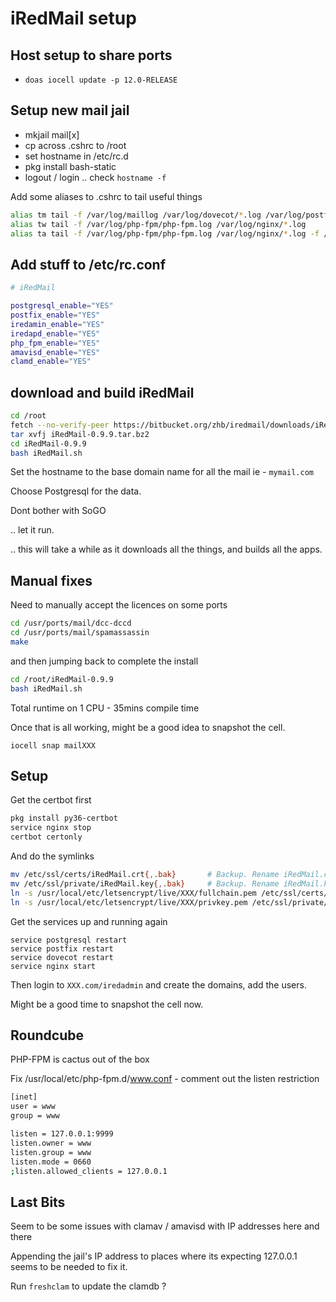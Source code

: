 # iRedMail setup

## Host setup to share ports
- `doas iocell update -p 12.0-RELEASE` 

## Setup new mail jail

- mkjail mail[x]
- cp across .cshrc to /root
- set hostname in /etc/rc.d
- pkg install bash-static
- logout / login .. check `hostname -f`

Add some aliases to .cshrc to tail useful things
```bash
alias tm tail -f /var/log/maillog /var/log/dovecot/*.log /var/log/postfix/*.log
alias tw tail -f /var/log/php-fpm/php-fpm.log /var/log/nginx/*.log
alias ta tail -f /var/log/php-fpm/php-fpm.log /var/log/nginx/*.log -f /var/log/maillog /var/log/dovecot/*.log /var/log/postfix/*.log
```

## Add stuff to /etc/rc.conf

```bash
# iRedMail

postgresql_enable="YES"
postfix_enable="YES"
iredamin_enable="YES"
iredapd_enable="YES"
php_fpm_enable="YES"
amavisd_enable="YES"
clamd_enable="YES"
```

## download and build iRedMail

```bash
cd /root
fetch --no-verify-peer https://bitbucket.org/zhb/iredmail/downloads/iRedMail-0.9.9.tar.bz2
tar xvfj iRedMail-0.9.9.tar.bz2
cd iRedMail-0.9.9
bash iRedMail.sh
```


Set the hostname to the base domain name for all the mail
ie - `mymail.com`

Choose Postgresql for the data.

Dont bother with SoGO

.. let it run.

.. this will take a while as it downloads all the things, and builds all the apps.


## Manual fixes

Need to manually accept the licences on some ports

```bash
cd /usr/ports/mail/dcc-dccd
cd /usr/ports/mail/spamassassin
make
```

and then jumping back to complete the install

```bash
cd /root/iRedMail-0.9.9
bash iRedMail.sh
```

Total runtime on 1 CPU - 35mins compile time

Once that is all working, might be a good idea to snapshot the cell.

`iocell snap mailXXX`

## Setup

Get the certbot first

```bash
pkg install py36-certbot
service nginx stop
certbot certonly
```


And do the symlinks

```bash
mv /etc/ssl/certs/iRedMail.crt{,.bak}       # Backup. Rename iRedMail.crt to iRedMail.crt.bak
mv /etc/ssl/private/iRedMail.key{,.bak}     # Backup. Rename iRedMail.key to iRedMail.key.bak
ln -s /usr/local/etc/letsencrypt/live/XXX/fullchain.pem /etc/ssl/certs/iRedMail.crt
ln -s /usr/local/etc/letsencrypt/live/XXX/privkey.pem /etc/ssl/private/iRedMail.key
```

Get the services up and running again
```
service postgresql restart
service postfix restart
service dovecot restart
service nginx start
```

Then login to `XXX.com/iredadmin` and create the domains, add the users.

Might be a good time to snapshot the cell now.

## Roundcube

PHP-FPM is cactus out of the box

Fix /usr/local/etc/php-fpm.d/www.conf - comment out the listen restriction

```bash
[inet]
user = www
group = www

listen = 127.0.0.1:9999
listen.owner = www
listen.group = www
listen.mode = 0660
;listen.allowed_clients = 127.0.0.1
```

## Last Bits

Seem to be some issues with clamav / amavisd with IP addresses here and there

Appending the jail's IP address to places where its expecting 127.0.0.1 seems to be needed to fix it.

Run `freshclam` to update the clamdb ?

